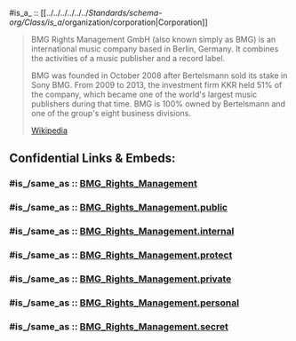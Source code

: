 

#is_a_ :: [[../../../../../../_Standards/schema-org/Class/is_a_/organization/corporation|Corporation]] 

> BMG Rights Management GmbH (also known simply as BMG) is an international music company 
> based in Berlin, Germany. It combines the activities of a music publisher and a record label. 
>
> BMG was founded in October 2008 after Bertelsmann sold its stake in Sony BMG. 
> From 2009 to 2013, the investment firm KKR held 51% of the company, 
> which became one of the world's largest music publishers during that time. 
> BMG is 100% owned by Bertelsmann and one of the group's eight business divisions.
>
> [Wikipedia](https://en.wikipedia.org/wiki/BMG%20Rights%20Management)


## Confidential Links & Embeds: 

### #is_/same_as :: [BMG_Rights_Management](/_Standards/Society/Communication/Media/Book/Publisher/BMG_Rights_Management.md) 

### #is_/same_as :: [BMG_Rights_Management.public](/_public/Society/Communication/Media/Book/Publisher/BMG_Rights_Management.public.md) 

### #is_/same_as :: [BMG_Rights_Management.internal](/_internal/Society/Communication/Media/Book/Publisher/BMG_Rights_Management.internal.md) 

### #is_/same_as :: [BMG_Rights_Management.protect](/_protect/Society/Communication/Media/Book/Publisher/BMG_Rights_Management.protect.md) 

### #is_/same_as :: [BMG_Rights_Management.private](/_private/Society/Communication/Media/Book/Publisher/BMG_Rights_Management.private.md) 

### #is_/same_as :: [BMG_Rights_Management.personal](/_personal/Society/Communication/Media/Book/Publisher/BMG_Rights_Management.personal.md) 

### #is_/same_as :: [BMG_Rights_Management.secret](/_secret/Society/Communication/Media/Book/Publisher/BMG_Rights_Management.secret.md)

